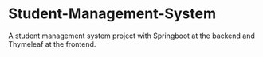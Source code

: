 # Student-Management-System
A student management system project with Springboot at the backend and Thymeleaf at the frontend.
